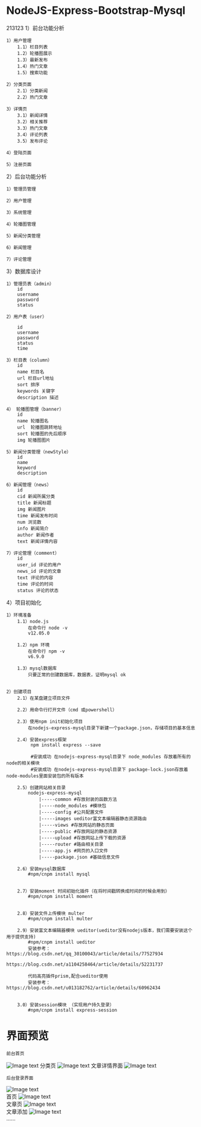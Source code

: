NodeJS-Express-Bootstrap-Mysql
=================================
213123
1）前台功能分析

    1）用户管理
        1.1）栏目列表
        1.2）轮播图展示
        1.3）最新发布
        1.4）热门文章
        1.5）搜索功能

    2）分类页面
        2.1）分类新闻
        2.2）热门文章

    3）详情页
        3.1）新闻详情
        3.2）相关推荐
        3.3）热门文章
        3.4）评论列表
        3.5）发布评论

    4）登陆页面

    5）注册页面





2）后台功能分析

    1）管理员管理

    2）用户管理

    3）系统管理

    4）轮播图管理

    5）新闻分类管理

    6）新闻管理

    7）评论管理


3）数据库设计

    1）管理员表（admin）
        id
        username
        password
        status
        
    2）用户表（user）

        id
        username
        password
        status
        time

    3）栏目表（column）
        id
        name 栏目名
        url 栏目url地址
        sort 排序
        keywords 关键字
        description 描述

    4） 轮播图管理（banner）
        id
        name 轮播图名
        url  轮播图跳转地址
        sort 轮播图的先后顺序
        img 轮播图图片
    
    5）新闻分类管理（newStyle）
        id
        name
        keyword
        description
    
    6）新闻管理（news）
        id
        cid 新闻所属分类
        title 新闻标题
        img 新闻图片
        time 新闻发布时间
        num 浏览数
        info 新闻简介
        author 新闻作者
        text 新闻详情内容

    7）评论管理（comment）
        id
        user_id 评论的用户
        news_id 评论的文章
        text 评论的内容
        time 评论的时间
        status 评论的状态
          


4）项目初始化

    1）环境准备
        1.1）node.js
            在命令行 node -v
            v12.05.0

        1.2）npm 环境
            在命令行 npm -v
            v6.9.0

        1.3）mysql数据库
            只要正常的创建数据库，数据表，证明mysql ok


    2）创建项目
        2.1）在某盘建立项目文件

        2.2）用命令行打开文件（cmd 或powershell）

        2.3）使用npm init初始化项目
            在nodejs-express-mysql目录下新建一个package.json，存储项目的基本信息

        2.4）安装express框架
             npm install express --save

             #安装成功 在nodejs-express-mysql目录下 node_modules 存放着所有的node的相关模块
             #安装成功 在nodejs-express-mysql目录下 package-lock.json存放着node-modules里面安装包的所有版本

        2.5）创建网站相关目录
            nodejs-express-mysql
                |-----common #存放封装的函数方法
                |-----node_modules #模块包
                |-----config #公共配置文件
                |-----images ueditor富文本编辑器静态资源路由
                |-----views #存放网站的静态页面
                |-----public #存放网站的静态资源
                |-----upload #存放网站上传下载的资源
                |-----router #路由相关目录
                |-----app.js #网页的入口文件
                |-----package.json #基础信息文件

        2.6）安装mysql数据库
            #npm/cnpm install mysql


        2.7）安装moment 时间初始化插件（在将时间戳转换成时间的时候会用到）
            #npm/cnpm install moment


        2.8）安装文件上传模块 multer
            #npm/cnpm install multer

        2.9）安装富文本编辑器模块 ueditor(ueditor没有nodejs版本，我们需要安装这个用于提供支持)
            #npm/cnpm install ueditor
            安装参考：https://blog.csdn.net/qq_30100043/article/details/77527934
                     https://blog.csdn.net/a1104258464/article/details/52231737

            代码高亮插件prism,配合ueditor使用 
            安装参考：https://blog.csdn.net/u013182762/article/details/60962434

        
        3.0）安装session模块 （实现用户持久登录）
            #npm/cnpm install express-session

界面预览
=================================     
    前台首页
![Image text](https://github.com/huangshaomo/photo/blob/master/github_img1.jpg)
    分类页
![Image text](https://github.com/huangshaomo/photo/blob/master/github_img_homelist.jpg)
    文章详情界面
![Image text](https://github.com/huangshaomo/photo/blob/master/github_img_news.jpg)   
    
    后台登录界面
![Image text](https://github.com/huangshaomo/photo/blob/master/github_img_adminlogin.jpg)   
    首页
![Image text](https://github.com/huangshaomo/photo/blob/master/github_img_admin.jpg)  
    文章页
![Image text](https://github.com/huangshaomo/photo/blob/master/github_img_admin_news.jpg)     
    文章添加
![Image text](https://github.com/huangshaomo/photo/blob/master/github_img_admin_newsupload.jpg)    
......
